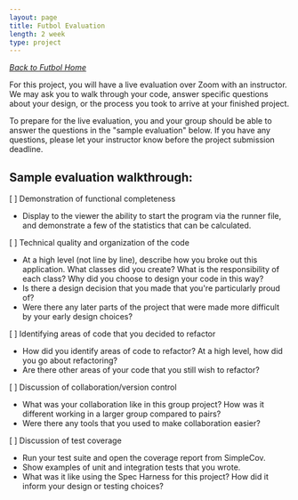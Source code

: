 ```yaml
---
layout: page
title: Futbol Evaluation
length: 2 week
type: project
---
```


_[Back to Futbol Home](./index)_

For this project, you will have a live evaluation over Zoom with an instructor. We may ask you to walk through your code, answer specific questions about your design, or the process you took to arrive at your finished project.

To prepare for the live evaluation, you and your group should be able to answer the questions in the "sample evaluation" below. If you have any  questions, please let your instructor know before the project submission deadline.


## Sample evaluation walkthrough:

[ ] Demonstration of functional completeness
 * Display to the viewer the ability to start the program via the runner file, and demonstrate a few of the statistics that can be calculated.

[ ] Technical quality and organization of the code
 * At a high level (not line by line), describe how you broke out this application. What classes did you create? What is the responsibility of each class? Why did you choose to design your code in this way?
 * Is there a design decision that you made that you're particularly proud of?
 * Were there any later parts of the project that were made more difficult by your early design choices?

[ ] Identifying areas of code that you decided to refactor
 * How did you identify areas of code to refactor? At a high level, how did you go about refactoring?
 * Are there other areas of your code that you still wish to refactor?

[ ] Discussion of collaboration/version control
 * What was your collaboration like in this group project? How was it different working in a larger group compared to pairs?
 * Were there any tools that you used to make collaboration easier?

[ ] Discussion of test coverage
 * Run your test suite and open the coverage report from SimpleCov.
 * Show examples of unit and integration tests that you wrote.
 * What was it like using the Spec Harness for this project? How did it inform your design or testing choices?




